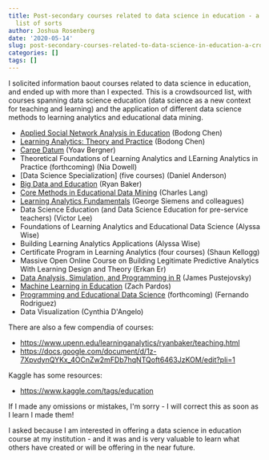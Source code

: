 ```yaml
---
title: Post-secondary courses related to data science in education - a crowdsourced
  list of sorts
author: Joshua Rosenberg
date: '2020-05-14'
slug: post-secondary-courses-related-to-data-science-in-education-a-crowdsourced-list-of-sorts
categories: []
tags: []
---
```


I solicited information baout courses related to data science in education, and ended up with more than I expected. This is a crowdsourced list, with courses spanning data science education (data science as a new context for teaching and learning) and the application of different data science methods to learning analytics and educational data mining.

* [Applied Social Network Analysis in Education](https://bookdown.org/chen/snaEd/) (Bodong Chen)
* [Learning Analytics: Theory and Practice](https://colig.github.io/laumn/) (Bodong Chen)
* [Carpe Datum](https://steinhardt.nyu.edu/current-students/register-classes/student-advisement/undergraduate-advisement/liberal-arts-core) (Yoav Bergner)
* Theoretical Foundations of Learning Analytics and LEarning Analytics in Practice (forthcoming) (Nia Dowell)
* [Data Science Specialization] (five courses) (Daniel Anderson)
* [Big Data and Education](https://www.edx.org/course/big-data-and-education) (Ryan Baker)
* [Core Methods in Educational Data Mining](https://github.com/core-methods-in-edm/syllabus) (Charles Lang)
* [Learning Analytics Fundamentals](https://www.edx.org/course/learning-analytics-fundamentals) (George Siemens and colleagues)
* Data Science Education (and Data Science Education for pre-service teachers) (Victor Lee)
* Foundations of Learning Analytics and Educational Data Science (Alyssa Wise)
* Building Learning Analytics Applications (Alyssa Wise)
* Certificate Program in Learning Analytics (four courses) (Shaun Kellogg)
* Massive Open Online Course on Building Legitimate Predictive Analytics With Learning Design and Theory (Erkan Er)
* [Data Analysis, Simulation, and Programming in R](https://www.jepusto.com/teaching/daspir/) (James Pustejovsky)
* [Machine Learning in Education](https://classes.berkeley.edu/content/2020-spring-educ-c260f-001-lec-001) (Zach Pardos)
* [Programming and Educational Data Science](https://sites.uci.edu/fernando/teaching/) (forthcoming) (Fernando Rodriguez)
* Data Visualization (Cynthia D'Angelo)

There are also a few compendia of courses:

* https://www.upenn.edu/learninganalytics/ryanbaker/teaching.html
* https://docs.google.com/document/d/1z-7XpvdynQYKx_4OCnZw2mFDb7hqNTQoft6463JzKOM/edit?pli=1

Kaggle has some resources:

* https://www.kaggle.com/tags/education

If I made any omissions or mistakes, I'm sorry - I will correct this as soon as I learn I made them!

I asked because I am interested in offering a data science in education course at my institution - and it was and is very valuable to learn what others have created or will be offering in the near future.